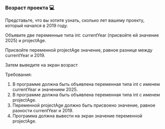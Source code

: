 
### Возраст проекта 💻

Представьте, что вы хотите узнать, сколько лет вашему проекту, который начался в 2019 году.

Объявите две переменные типа int: currentYear (присвойте ей значение 2025) и projectAge.

Присвойте переменной projectAge значение, равное разнице между currentYear и 2019.

Затем выведите на экран возраст

Требования:
1. В программе должна быть объявлена переменная типа int с именем currentYear и значением 2025. 
2. В программе должна быть объявлена переменная типа int с именем projectAge. 
3. Переменной projectAge должно быть присвоено значение, равное разности currentYear и 2019. 
4. Программа должна вывести на экран значение переменной projectAge.